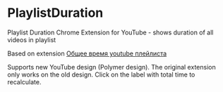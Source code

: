# PlaylistDuration
Playlist Duration Chrome Extension for YouTube - shows duration of all videos in playlist

Based on extension [Общее время youtube плейлиста](https://chrome.google.com/webstore/detail/%D0%BE%D0%B1%D1%89%D0%B5%D0%B5-%D0%B2%D1%80%D0%B5%D0%BC%D1%8F-youtube-%D0%BF%D0%BB%D0%B5%D0%B9%D0%BB/iijhpmeejoegjpicbohaemappolpihea)

Supports new YouTube design (Polymer design). The original extension only works on the old design.
Click on the label with total time to recalculate.

